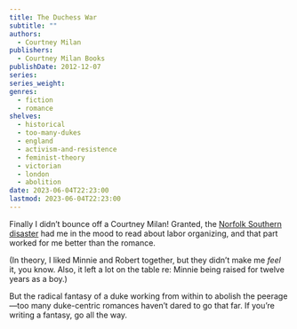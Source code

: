 ```yaml
---
title: The Duchess War
subtitle: ""
authors:
  - Courtney Milan
publishers:
  - Courtney Milan Books
publishDate: 2012-12-07
series: 
series_weight: 
genres:
  - fiction
  - romance
shelves:
  - historical
  - too-many-dukes
  - england
  - activism-and-resistence
  - feminist-theory
  - victorian
  - london
  - abolition
date: 2023-06-04T22:23:00
lastmod: 2023-06-04T22:23:00
---
```

Finally I didn’t bounce off a Courtney Milan! Granted, the [Norfolk Southern disaster](https://perfectunion.us/ohio-railroad-disaster-explained/) had me in the mood to read about labor organizing, and that part worked for me better than the romance. 

(In theory, I liked Minnie and Robert together, but they didn’t make me *feel* it, you know. Also, it left a lot on the table re: Minnie being raised for twelve years as a boy.)

But the radical fantasy of a duke working from within to abolish the peerage—too many duke-centric romances haven’t dared to go that far. If you’re writing a fantasy, go all the way.